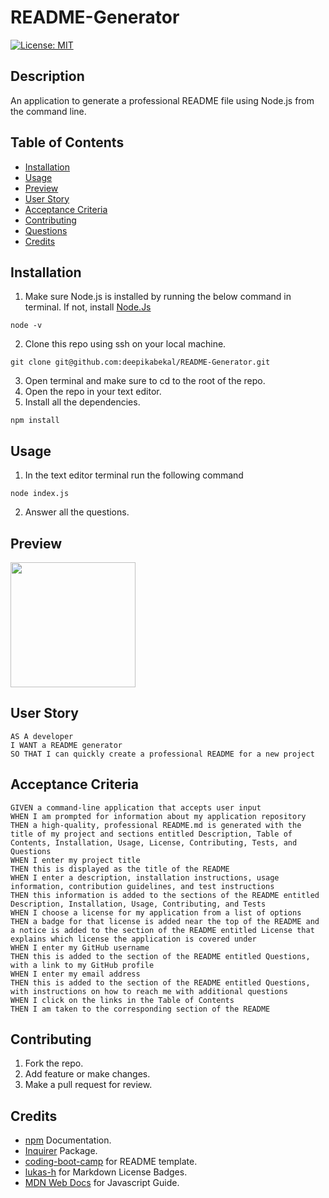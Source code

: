 # README-Generator
[![License: MIT](https://img.shields.io/badge/License-MIT-yellow.svg)](https://opensource.org/licenses/MIT)

## Description
An application to generate a professional README file using Node.js from the command line.

## Table of Contents
* [Installation](#installation)
* [Usage](#usage)
* [Preview](#preview)
* [User Story](#userstory)
* [Acceptance Criteria](#acceptancecriteria)
* [Contributing](#contributing)
* [Questions](#questions)
* [Credits](#credits)

## Installation
1. Make sure Node.js is installed by running the below command in terminal. If not, install [Node.Js](https://nodejs.org/en/)
```
node -v
```
2. Clone this repo using ssh on your local machine.
```
git clone git@github.com:deepikabekal/README-Generator.git
```
3. Open terminal and make sure to cd to the root of the repo.
4. Open the repo in your text editor.
5. Install all the dependencies.
```
npm install
```

## Usage
1. In the text editor terminal run the following command
```
node index.js
```
2. Answer all the questions. 

## Preview
<img src="images/Walkthrough.mp4" width=200 height = 200>

## User Story
```
AS A developer
I WANT a README generator
SO THAT I can quickly create a professional README for a new project
```

## Acceptance Criteria
```
GIVEN a command-line application that accepts user input
WHEN I am prompted for information about my application repository
THEN a high-quality, professional README.md is generated with the title of my project and sections entitled Description, Table of Contents, Installation, Usage, License, Contributing, Tests, and Questions
WHEN I enter my project title
THEN this is displayed as the title of the README
WHEN I enter a description, installation instructions, usage information, contribution guidelines, and test instructions
THEN this information is added to the sections of the README entitled Description, Installation, Usage, Contributing, and Tests
WHEN I choose a license for my application from a list of options
THEN a badge for that license is added near the top of the README and a notice is added to the section of the README entitled License that explains which license the application is covered under
WHEN I enter my GitHub username
THEN this is added to the section of the README entitled Questions, with a link to my GitHub profile
WHEN I enter my email address
THEN this is added to the section of the README entitled Questions, with instructions on how to reach me with additional questions
WHEN I click on the links in the Table of Contents
THEN I am taken to the corresponding section of the README
```

## Contributing
1. Fork the repo.
2. Add feature or make changes.
3. Make a pull request for review.

## Credits
* [npm](https://docs.npmjs.com/) Documentation.
* [Inquirer](https://www.npmjs.com/package/inquirer) Package.
* [coding-boot-camp](https://github.com/coding-boot-camp/potential-enigma/blob/master/readme-guide.md) for README template.
* [lukas-h](https://gist.github.com/lukas-h/2a5d00690736b4c3a7ba) for Markdown License Badges.
* [MDN Web Docs](https://developer.mozilla.org/en-US/) for Javascript Guide.


